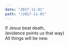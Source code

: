 ```yaml
---
date: "2017-11-01"
path: "/2017-11-01"
---
```


If Jesus beat death,  
(evidence points us that way)  
All things will be new.
